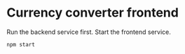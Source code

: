 # Currency converter frontend

Run the backend service first.
Start the frontend service.

```
npm start
```

